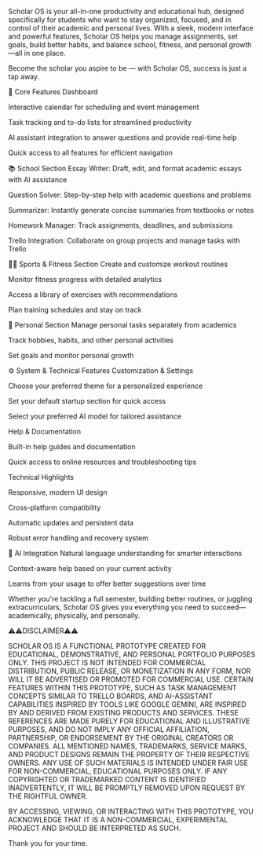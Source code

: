 Scholar OS is your all-in-one productivity and educational hub, designed specifically for students who want to stay organized, focused, and in control of their academic and personal lives. With a sleek, modern interface and powerful features, Scholar OS helps you manage assignments, set goals, build better habits, and balance school, fitness, and personal growth—all in one place.

Become the scholar you aspire to be — with Scholar OS, success is just a tap away.

🌟 Core Features
Dashboard

Interactive calendar for scheduling and event management

Task tracking and to-do lists for streamlined productivity

AI assistant integration to answer questions and provide real-time help

Quick access to all features for efficient navigation

📚 School Section
Essay Writer: Draft, edit, and format academic essays with AI assistance

Question Solver: Step-by-step help with academic questions and problems

Summarizer: Instantly generate concise summaries from textbooks or notes

Homework Manager: Track assignments, deadlines, and submissions

Trello Integration: Collaborate on group projects and manage tasks with Trello

🏋️‍♂️ Sports & Fitness Section
Create and customize workout routines

Monitor fitness progress with detailed analytics

Access a library of exercises with recommendations

Plan training schedules and stay on track

🧘 Personal Section
Manage personal tasks separately from academics

Track hobbies, habits, and other personal activities

Set goals and monitor personal growth

⚙️ System & Technical Features
Customization & Settings

Choose your preferred theme for a personalized experience

Set your default startup section for quick access

Select your preferred AI model for tailored assistance

Help & Documentation

Built-in help guides and documentation

Quick access to online resources and troubleshooting tips

Technical Highlights

Responsive, modern UI design

Cross-platform compatibility

Automatic updates and persistent data

Robust error handling and recovery system

🤖 AI Integration
Natural language understanding for smarter interactions

Context-aware help based on your current activity

Learns from your usage to offer better suggestions over time

Whether you're tackling a full semester, building better routines, or juggling extracurriculars, Scholar OS gives you everything you need to succeed—academically, physically, and personally.

⚠️⚠️DISCLAIMER⚠️⚠️

SCHOLAR OS IS A FUNCTIONAL PROTOTYPE CREATED FOR EDUCATIONAL, DEMONSTRATIVE, AND PERSONAL PORTFOLIO PURPOSES ONLY. THIS PROJECT IS NOT INTENDED FOR COMMERCIAL DISTRIBUTION, PUBLIC RELEASE, OR MONETIZATION IN ANY FORM, NOR WILL IT BE ADVERTISED OR PROMOTED FOR COMMERCIAL USE. CERTAIN FEATURES WITHIN THIS PROTOTYPE, SUCH AS TASK MANAGEMENT CONCEPTS SIMILAR TO TRELLO BOARDS, AND AI-ASSISTANT CAPABILITIES INSPIRED BY TOOLS LIKE GOOGLE GEMINI, ARE INSPIRED BY AND DERIVED FROM EXISTING PRODUCTS AND SERVICES. THESE REFERENCES ARE MADE PURELY FOR EDUCATIONAL AND ILLUSTRATIVE PURPOSES, AND DO NOT IMPLY ANY OFFICIAL AFFILIATION, PARTNERSHIP, OR ENDORSEMENT BY THE ORIGINAL CREATORS OR COMPANIES. ALL MENTIONED NAMES, TRADEMARKS, SERVICE MARKS, AND PRODUCT DESIGNS REMAIN THE PROPERTY OF THEIR RESPECTIVE OWNERS. ANY USE OF SUCH MATERIALS IS INTENDED UNDER FAIR USE FOR NON-COMMERCIAL, EDUCATIONAL PURPOSES ONLY. IF ANY COPYRIGHTED OR TRADEMARKED CONTENT IS IDENTIFIED INADVERTENTLY, IT WILL BE PROMPTLY REMOVED UPON REQUEST BY THE RIGHTFUL OWNER. 

BY ACCESSING, VIEWING, OR INTERACTING WITH THIS PROTOTYPE, YOU ACKNOWLEDGE THAT IT IS A NON-COMMERCIAL, EXPERIMENTAL PROJECT AND SHOULD BE INTERPRETED AS SUCH.

Thank you for your time.
